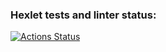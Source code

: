 ### Hexlet tests and linter status:
[![Actions Status](https://github.com/gloomysergei/frontend-project-lvl2/workflows/hexlet-check/badge.svg)](https://github.com/gloomysergei/frontend-project-lvl2/actions)
